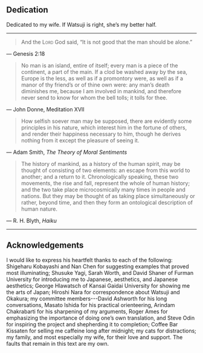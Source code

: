 <h2 class="roman invisible">Dedication</h2>
<div class="frontquote fourinch">
<p>Dedicated to my wife. If Watsuji is right, she’s my better half.</p>
</div>

- - - -

<div class="frontquote">
<blockquote><p>And the <span class="smallcaps">Lord</span> God said, &ldquo;It is not good that the man should be alone.&rdquo;</p></blockquote>

<p>&mdash; Genesis 2:18</p>

<blockquote><p>No man is an island, entire of itself; every man is a piece of the continent, a part of the main. If a clod be washed away by the sea, Europe is the less, as well as if a promontory were, as well as if a manor of thy friend’s or of thine own were: any man’s death diminishes me, because I am involved in mankind, and therefore never send to know for whom the bell tolls; it tolls for thee.</p></blockquote>

<p>&mdash; John Donne, Meditation XVII</p>

<blockquote><p>How selfish soever man may be supposed, there are evidently some principles in his nature, which interest him in the fortune of others, and render their happiness necessary to him, though he derives nothing from it except the pleasure of seeing it.</p></blockquote>

<p>&mdash; Adam Smith, <em>The Theory of Moral Sentiments</em></p>

<blockquote><p>The history of mankind, as a history of the human spirit, may be thought of consisting of two elements: an escape from this world to another; and a return to it. Chronologically speaking, these two movements, the rise and fall, represent the whole of human history; and the two take place microcosmically many times in people and nations. But they may be thought of as taking place simultaneously or rather, beyond time, and then they form an ontological description of human nature.</p></blockquote>

<p>&mdash; R. H. Blyth, <em>Haiku</em></p>
</div>

- - - - -

<h2 class="roman">Acknowledgements</h2>
I would like to express his heartfelt thanks to each of the following: Shigeharu Kobayashi and Nan Chen for suggesting examples that proved most illuminating; Shusuke Yagi, Sarah Worth, and David Shaner of Furman University for introducing me to Japanese, aesthetics, and Japanese aesthetics; George Hlawatsch of Kansai Gaidai University for showing me the arts of Japan; Hiroshi Nara for correspondence about Watsuji and Okakura; my committee members---David Ashworth for his long conversations, Masato Ishida for his practical orienteering, Arindam Chakrabarti for his sharpening of my arguments, Roger Ames for emphasizing the importance of doing one’s own translation, and Steve Odin for inspiring the project and shepherding it to completion; Coffee Bar Kissaten for selling me caffeine long after midnight; my cats for distractions; my family, and most especially my wife, for their love and support. The faults that remain in this text are my own.
